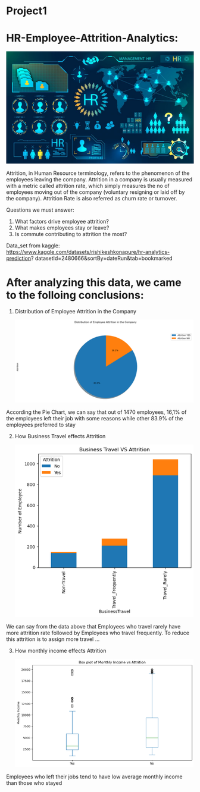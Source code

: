 # Project1

# HR-Employee-Attrition-Analytics:

![](images/HR.jpg)

Attrition, in Human Resource terminology, refers to the phenomenon of the employees leaving the company. Attrition in a company is usually measured with a metric called attrition rate, which simply measures the no of employees moving out of the company (voluntary resigning or laid off by the company). Attrition Rate is also referred as churn rate or turnover.

Questions we must answer: 
1. What factors drive employee attrition?
2. What makes employees stay or  leave?
3. Is commute contributing to attrition the most?

Data_set from kaggle:
https://www.kaggle.com/datasets/rishikeshkonapure/hr-analytics-prediction?
datasetId=2480666&sortBy=dateRun&tab=bookmarked

# After analyzing this data, we came to the folloing conclusions: 


1. Distribution of Employee Attrition in the Company

   ![](images/fig1.png)

 According the Pie Chart, we can say that out of 1470 employees, 16,1% of the employees left their job with some reasons while other 83.9% of the employees preferred to stay 

2. How Business Travel effects Attrition

    ![](images/fig2.png)


 We can say from the data above that Employees who travel rarely have more attrition rate followed by Employees who travel frequently.
To reduce this attrition is to assign more travel ...

3. How monthly income effects Attrition

     ![](images/fig4.png)

  Employees who left their jobs tend to have low average monthly income than those who stayed



    



 

